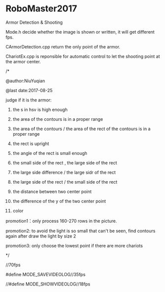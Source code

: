 # RoboMaster2017
Armor Detection &amp; Shooting

Mode.h decide whether the image is shown or written, it will get different fps.

CArmorDetection.cpp return the only point of the armor.

ChariotEx.cpp is reponsible for automatic control to let the shooting point at the armor center.

/*

@author:NiuYuqian

@last date:2017-08-25



judge if it is the armor:

1. the s in hsv is high enough

2. the area of the contours is in a proper range

3. the area of the contours / the area of the rect of the contours is in a proper range

4. the rect is upright

5. the angle of the rect is small enough

6. the small side of the rect , the large side of the rect

7. the large side difference / the large sidr of the rect

8. the large side of the rect / the small side of the rect

9. the distance between two center point

10. the difference of the y of the two center point 

11. color





promotion1：only process 160-270 rows in the picture.

promotion2: to avoid the light is so small that can't be seen, find contours again after draw the light by size 2

promotion3: only choose the lowest point if there are more chariots

 */
 
 
 
//70fps

#define MODE_SAVEVIDEOLOG//35fps

//#define MODE_SHOWVIDEOLOG//18fps
